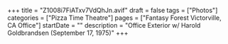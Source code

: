 +++
title = "Z1008i7FiATxv7VdQhJn.avif"
draft = false
tags = ["Photos"]
categories = ["Pizza Time Theatre"]
pages = ["Fantasy Forest Victorville, CA Office"]
startDate = ""
description = "Office Exterior w/ Harold Goldbrandsen (September 17, 1975)"
+++
